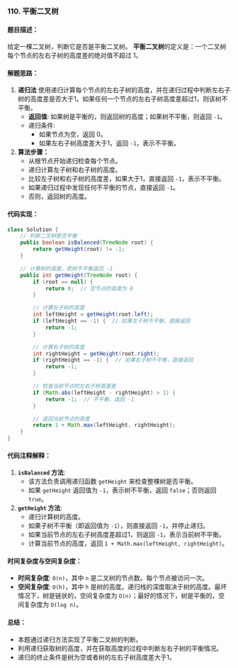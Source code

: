 ### **110. 平衡二叉树**

#### **题目描述：**

给定一棵二叉树，判断它是否是平衡二叉树。
 **平衡二叉树**的定义是：一个二叉树每个节点的左右子树的高度差的绝对值不超过 1。

#### **解题思路：**

1. **递归法**
    使用递归计算每个节点的左右子树的高度，并在递归过程中判断左右子树的高度差是否大于1。如果任何一个节点的左右子树高度差超过1，则该树不平衡。
   - **返回值**: 如果树是平衡的，则返回树的高度；如果树不平衡，则返回 `-1`。
   - 递归条件:
     - 如果节点为空，返回 0。
     - 如果左右子树高度差大于1，返回 `-1`，表示不平衡。
2. **算法步骤：**
   - 从根节点开始递归检查每个节点。
   - 递归计算左子树和右子树的高度。
   - 比较左子树和右子树的高度差，如果大于1，直接返回 `-1`，表示不平衡。
   - 如果递归过程中发现任何不平衡的节点，直接返回 `-1`。
   - 否则，返回树的高度。

#### **代码实现：**

```java
class Solution {
    // 判断二叉树是否平衡
    public boolean isBalanced(TreeNode root) {
        return getHeight(root) != -1;
    }

    // 计算树的高度，若树不平衡返回 -1
    public int getHeight(TreeNode root) {
        if (root == null) {
            return 0;  // 空节点的高度为 0
        }

        // 计算左子树的高度
        int leftHeight = getHeight(root.left);
        if (leftHeight == -1) {  // 如果左子树不平衡，直接返回
            return -1;
        }

        // 计算右子树的高度
        int rightHeight = getHeight(root.right);
        if (rightHeight == -1) {  // 如果右子树不平衡，直接返回
            return -1;
        }

        // 检查当前节点的左右子树高度差
        if (Math.abs(leftHeight - rightHeight) > 1) {
            return -1;  // 不平衡，返回 -1
        }

        // 返回当前节点的高度
        return 1 + Math.max(leftHeight, rightHeight);
    }
}
```

#### **代码注释解释：**

1. **`isBalanced` 方法**:
   - 该方法负责调用递归函数 `getHeight` 来检查整棵树是否平衡。
   - 如果 `getHeight` 返回值为 `-1`，表示树不平衡，返回 `false`；否则返回 `true`。
2. **`getHeight` 方法**:
   - 递归计算树的高度。
   - 如果子树不平衡（即返回值为 `-1`），则直接返回 `-1`，并停止递归。
   - 如果当前节点的左右子树高度差超过1，则返回 `-1`，表示当前树不平衡。
   - 计算当前节点的高度，返回 `1 + Math.max(leftHeight, rightHeight)`。

#### **时间复杂度与空间复杂度：**

- **时间复杂度**: `O(n)`，其中 `n` 是二叉树的节点数。每个节点被访问一次。
- **空间复杂度**: `O(h)`，其中 `h` 是树的高度。递归栈的深度取决于树的高度。最坏情况下，树是链状的，空间复杂度为 `O(n)`；最好的情况下，树是平衡的，空间复杂度为 `O(log n)`。

#### **总结：**

- 本题通过递归方法实现了平衡二叉树的判断。
- 利用递归获取树的高度，并在获取高度的过程中判断左右子树的平衡情况。
- 递归的终止条件是树为空或者树的左右子树高度差大于1。